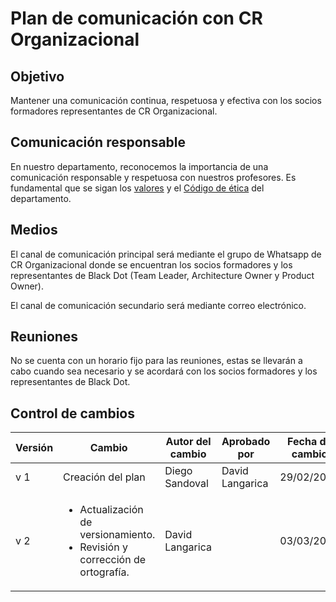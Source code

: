 # Plan de comunicación con CR Organizacional

## Objetivo

Mantener una comunicación continua, respetuosa y efectiva con los socios formadores representantes de CR Organizacional.

## Comunicación responsable

En nuestro departamento, reconocemos la importancia de una comunicación responsable y respetuosa con nuestros profesores. Es fundamental que se sigan los [valores](https://github.com/Black-Dot-2024/docs/wiki/Misión,-Visión,-Valores-y-Objetivos:) y el [Código de ética](www.blackdot/codigoEtica) del departamento.

## Medios

El canal de comunicación principal será mediante el grupo de Whatsapp de CR Organizacional donde se encuentran los socios formadores y los representantes de Black Dot (Team Leader, Architecture Owner y Product Owner).

El canal de comunicación secundario será mediante correo electrónico.

## Reuniones

No se cuenta con un horario fijo para las reuniones, estas se llevarán a cabo cuando sea necesario y se acordará con los socios formadores y los representantes de Black Dot.

## Control de cambios

| Versión | Cambio            | Autor del cambio | Aprobado por | Fecha de cambio |
| ------- | ----------------- | ---------------- | ------------ | --------------- |
| v 1 | Creación del plan | Diego Sandoval   | David Langarica             | 29/02/2024      |
| v 2 | <ul> <li>Actualización de versionamiento.</li> <li>Revisión y corrección de ortografía.</li> </ul> | David Langarica    |             | 03/03/2024      |
